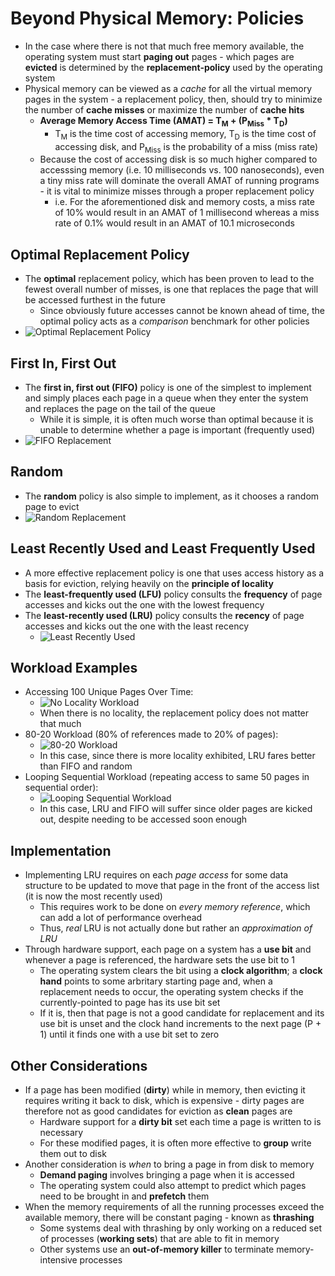 # Beyond Physical Memory: Policies
- In the case where there is not that much free memory available, the operating system must start **paging out** pages - which pages are **evicted** is determined by the **replacement-policy** used by the operating system
- Physical memory can be viewed as a *cache* for all the virtual memory pages in the system - a replacement policy, then, should try to minimize the number of **cache misses** or maximize the number of **cache hits**
    - **Average Memory Access Time (AMAT) = T<sub>M</sub> + (P<sub>Miss</sub> \* T<sub>D</sub>)** 
        - T<sub>M</sub> is the time cost of accessing memory, T<sub>D</sub> is the time cost of accessing disk, and P<sub>Miss</sub> is the probability of a miss (miss rate)
    - Because the cost of accessing disk is so much higher compared to accesssing memory (i.e. 10 milliseconds vs. 100 nanoseconds), even a tiny miss rate will dominate the overall AMAT of running programs - it is vital to minimize misses through a proper replacement policy
        - i.e. For the aforementioned disk and memory costs, a miss rate of 10% would result in an AMAT of 1 millisecond whereas a miss rate of 0.1% would result in an AMAT of 10.1 microseconds
## Optimal Replacement Policy
- The **optimal** replacement policy, which has been proven to lead to the fewest overall number of misses, is one that replaces the page that will be accessed furthest in the future
    - Since obviously future accesses cannot be known ahead of time, the optimal policy acts as a *comparison* benchmark for other policies
- ![Optimal Replacement Policy](../Images/Optimal_Policy.png)
## First In, First Out
- The **first in, first out (FIFO)** policy is one of the simplest to implement and simply places each page in a queue when they enter the system and replaces the page on the tail of the queue
    - While it is simple, it is often much worse than optimal because it is unable to determine whether a page is important (frequently used)
- ![FIFO Replacement](../Images/FIFO_Replacement.png)
## Random
- The **random** policy is also simple to implement, as it chooses a random page to evict 
- ![Random Replacement](../Images/Random_Policy.png)
## Least Recently Used and Least Frequently Used
- A more effective replacement policy is one that uses access history as a basis for eviction, relying heavily on the **principle of locality**
- The **least-frequently used (LFU)** policy consults the **frequency** of page accesses and kicks out the one with the lowest frequency
- The **least-recently used (LRU)** policy consults the **recency** of page accesses and kicks out the one with the least recency
    - ![Least Recently Used](../Images/Least_Recently_Used.png)
## Workload Examples
- Accessing 100 Unique Pages Over Time:
    - ![No Locality Workload](../Images/No_Locality_Workload.png)
    - When there is no locality, the replacement policy does not matter that much
- 80-20 Workload (80% of references made to 20% of pages):
    - ![80-20 Workload](../Images/80_20_Workload.png)
    - In this case, since there is more locality exhibited, LRU fares better than FIFO and random
- Looping Sequential Workload (repeating access to same 50 pages in sequential order):
    - ![Looping Sequential Workload](../Images/Looping_Sequential_Workload.png)
    - In this case, LRU and FIFO will suffer since older pages are kicked out, despite needing to be accessed soon enough
## Implementation
- Implementing LRU requires on each *page access* for some data structure to be updated to move that page in the front of the access list (it is now the most recently used)
    - This requires work to be done on *every memory reference*, which can add a lot of performance overhead
    - Thus, *real* LRU is not actually done but rather an *approximation of LRU*
- Through hardware support, each page on a system has a **use bit** and whenever a page is referenced, the hardware sets the use bit to 1
    - The operating system clears the bit using a **clock algorithm**; a **clock hand** points to some arbritary starting page and, when a replacement needs to occur, the operating system checks if the currently-pointed to page has its use bit set
    - If it is, then that page is not a good candidate for replacement and its use bit is unset and the clock hand increments to the next page (P + 1) until it finds one with a use bit set to zero
## Other Considerations
- If a page has been modified (**dirty**) while in memory, then evicting it requires writing it back to disk, which is expensive - dirty pages are therefore not as good candidates for eviction as **clean** pages are
    - Hardware support for a **dirty bit** set each time a page is written to is necessary
    - For these modified pages, it is often more effective to **group** write them out to disk
- Another consideration is *when* to bring a page in from disk to memory
    - **Demand paging** involves bringing a page when it is accessed
    - The operating system could also attempt to predict which pages need to be brought in and **prefetch** them
- When the memory requirements of all the running processes exceed the available memory, there will be constant paging - known as **thrashing**
    - Some systems deal with thrashing by only working on a reduced set of processes (**working sets**) that are able to fit in memory
    - Other systems use an **out-of-memory killer** to terminate memory-intensive processes